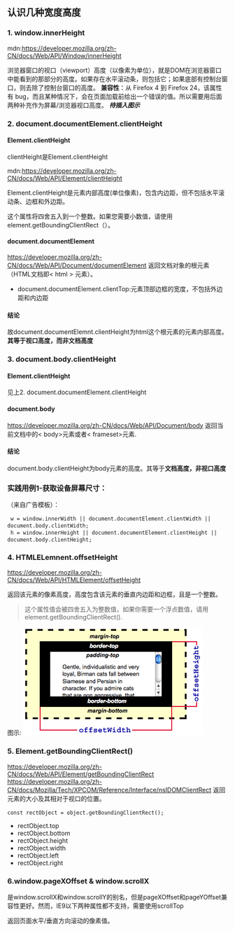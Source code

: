 ## 认识几种宽度高度
### 1. window.innerHeight
mdn:<https://developer.mozilla.org/zh-CN/docs/Web/API/Window/innerHeight>

浏览器窗口的视口（viewport）高度（以像素为单位），就是DOM在浏览器窗口中能看到的那部分的高度。如果存在水平滚动条，则包括它；如果底部有控制台窗口，则去除了控制台窗口的高度。
**兼容性**：从 Firefox 4 到 Firefox 24，该属性有 bug，而且某种情况下，会在页面加载前给出一个错误的值。所以需要用后面两种补充作为屏幕/浏览器视口高度。
***待插入图示***

### 2. document.documentElement.clientHeight
#### Element.clientHeight
clientHeight是Element.clientHeight

mdn:<https://developer.mozilla.org/zh-CN/docs/Web/API/Element/clientHeight>

Element.clientHeight是元素内部高度(单位像素)，包含内边距，但不包括水平滚动条、边框和外边距。

这个属性将四舍五入到一个整数。如果您需要小数值，请使用element.getBoundingClientRect（）。


#### document.documentElement
https://developer.mozilla.org/zh-CN/docs/Web/API/Document/documentElement
返回文档对象的根元素（HTML文档即< html > 元素）。

- document.documentElement.clientTop:元素顶部边框的宽度，不包括外边距和内边距

#### 结论
故document.documentElemnt.clientHeight为html这个根元素的元素内部高度。
**其等于视口高度，而非文档高度**

### 3. document.body.clientHeight
#### Element.clientHeight
见上2. document.documentElement.clientHeight

#### document.body
<https://developer.mozilla.org/zh-CN/docs/Web/API/Document/body>
返回当前文档中的< body>元素或者< frameset>元素.

#### 结论
document.body.clientHeight为body元素的高度。其等于**文档高度，非视口高度**

### 实践用例1-获取设备屏幕尺寸：
（来自广告模板）：
```
 w = window.innerWidth || document.documentElement.clientWidth || document.body.clientWidth;
 h = window.innerHeight || document.documentElement.clientHeight || document.body.clientHeight;
```

### 4. HTMLELemnent.offsetHeight
<https://developer.mozilla.org/zh-CN/docs/Web/API/HTMLElement/offsetHeight>

返回该元素的像素高度，高度包含该元素的垂直内边距和边框，且是一个整数。

>这个属性值会被四舍五入为整数值，如果你需要一个浮点数值，请用 element.getBoundingClientRect().

图示:
<img src="img/Dimensions-offset.png" >

### 5. Element.getBoundingClientRect()
<https://developer.mozilla.org/zh-CN/docs/Web/API/Element/getBoundingClientRect>
<https://developer.mozilla.org/zh-CN/docs/Mozilla/Tech/XPCOM/Reference/Interface/nsIDOMClientRect>
返回元素的大小及其相对于视口的位置。

```
const rectObject = object.getBoundingClientRect();

```
- rectObject.top
- rectObject.bottom
- rectObject.height
- rectObject.width
- rectObject.left
- rectObject.right

### 6.window.pageXOffset & window.scrollX
是window.scrollX和window.scrollY的别名，但是pageXOffset和pageYOffset兼容性更好。然而，IE9以下两种属性都不支持，需要使用scrollTop

返回页面水平/垂直方向滚动的像素值。

